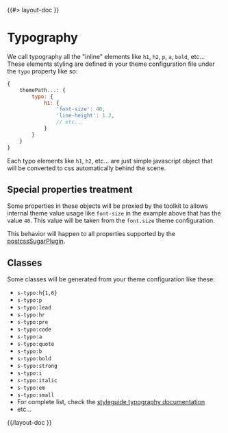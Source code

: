 <!--
/**
 * @name            Typography
 * @namespace       doc.css
 * @type            Markdown
 * @platform        md
 * @status          stable
 * @menu            Documentation / CSS           /doc/css/typography
 *
 * @since           2.0.0
 * @author    Olivier Bossel <olivier.bossel@gmail.com> (https://coffeekraken.io)
 */
-->

{{#> layout-doc }}

# Typography

We call typography all the "inline" elements like `h1`, `h2`, `p`, `a`, `bold`, etc...
These elements styling are defined in your theme configuration file under the `typo` property like so:

```js
{
    themePath...: {
        typo: {
            h1: {
                'font-size': 40,
                'line-height': 1.2,
                // etc...
            }
        }
    }
}
```

Each typo elements like `h1`, `h2`, etc... are just simple javascript object that will be converted to css automatically behind the scene.

## Special properties treatment

Some properties in these objects will be proxied by the toolkit to allows internal theme value usage like `font-size` in the example above that has the value `40`. This value will be taken from the `font.size` theme configuration.

This behavior will happen to all properties supported by the [postcssSugarPlugin](/api/@coffeekraken/postcss-sugar-plugin/node/utils/jsObjectToCssProperties).

## Classes

Some classes will be generated from your theme configuration like these:

-   `s-typo:h{1,6}`
-   `s-typo:p`
-   `s-typo:lead`
-   `s-typo:hr`
-   `s-typo:pre`
-   `s-typo:code`
-   `s-typo:a`
-   `s-typo:quote`
-   `s-typo:b`
-   `s-typo:bold`
-   `s-typo:strong`
-   `s-typo:i`
-   `s-typo:italic`
-   `s-typo:em`
-   `s-typo:small`
-   For complete list, check the [styleguide typography documentation](/styleguide/helpers/typography)
-   etc...

{{/layout-doc }}
